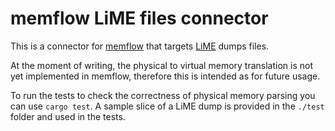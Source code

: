 # memflow LiME files connector

This is a connector for [memflow](https://github.com/memflow/memflow) that
targets [LiME](https://github.com/504ensicsLabs/LiME) dumps files.

At the moment of writing, the physical to virtual memory translation is not yet
implemented in memflow, therefore this is intended as for future usage.

To run the tests to check the correctness of physical memory parsing you can
use `cargo test`. A sample slice of a LiME dump is provided in the `./test`
folder and used in the tests.
